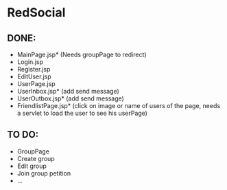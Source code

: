 # RedSocial
DONE:
-
- MainPage.jsp* (Needs groupPage to redirect)
- Login.jsp
- Register.jsp
- EditUser.jsp
- UserPage.jsp
- UserInbox.jsp* (add send message)
- UserOutbox.jsp* (add send message)
- FriendlistPage.jsp* (click on image or name of users of the page, needs a servlet to load the user to see his userPage)

TO DO:
-
- GroupPage
- Create group
- Edit group
- Join group petition
- ...
